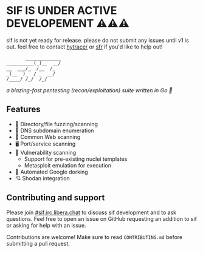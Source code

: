 # SIF IS UNDER ACTIVE DEVELOPEMENT ⚠️⚠️⚠️
sif is not yet ready for release. please do not submit any issues until v1 is out. feel free to contact [hytracer](https://hytracer.ink) or [sfr](https://sfr.gay) if you'd like to help out!

```
       _____________
__________(_)__  __/
__  ___/_  /__  /_  
_(__  )_  / _  __/  
/____/ /_/  /_/     
```
*a blazing-fast pentesting (recon/exploitation) suite written in Go 🐾*

## Features
- 📂 Directory/file fuzzing/scanning
- 📡 DNS subdomain enumeration
- 🐾 Common Web scanning
- 🖥️ Port/service scanning
- 🦠 Vulnerability scanning
  - Support for pre-existing nuclei templates
  - Metasploit emulation for execution
- 🔎 Automated Google dorking
- 💘 Shodan integration

## Contributing and support

Please join [#sif:irc.libera.chat](https://web.libera.chat/gamja/?channels=#sif) to discuss sif development and to ask questions. Feel free to open an issue on GitHub requesting an addition to sif or asking for help with an issue.

Contributions are welcome! Make sure to read `CONTRIBUTING.md` before submitting a pull request.
